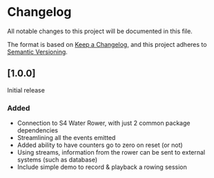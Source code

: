 # Changelog
All notable changes to this project will be documented in this file.

The format is based on [Keep a Changelog](https://keepachangelog.com/en/1.0.0/),
and this project adheres to [Semantic Versioning](https://semver.org/spec/v2.0.0.html).

## [1.0.0]

Initial release

### Added
- Connection to S4 Water Rower, with just 2 common package dependencies
- Streamlining all the events emitted
- Added ability to have counters go to zero on reset (or not)
- Using streams, information from the rower can be sent to external systems (such as database)
- Include simple demo to record & playback a rowing session